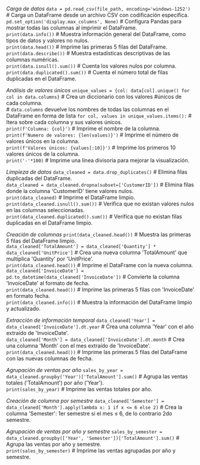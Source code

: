  _Carga de datos_
`data = pd.read_csv(file_path, encoding='windows-1252')`       # Carga un DataFrame desde un archivo CSV con codificación específica.  
`pd.set_option('display.max_columns', None)`                   # Configura Pandas para mostrar todas las columnas al imprimir el DataFrame.  
`print(data.info())`                                           # Muestra información general del DataFrame, como tipos de datos y valores no nulos.  
`print(data.head())`                                           # Imprime las primeras 5 filas del DataFrame.  
`print(data.describe())`                                       # Muestra estadísticas descriptivas de las columnas numéricas.  
`print(data.isnull().sum())`                                   # Cuenta los valores nulos por columna.  
`print(data.duplicated().sum())`                               # Cuenta el número total de filas duplicadas en el DataFrame.  

 _Análisis de valores únicos_
`unique_values = {col: data[col].unique() for col in data.columns}` # Crea un diccionario con los valores #únicos de cada columna.  
                                                                    # `data.columns` devuelve los nombres de todas las columnas en el DataFrame en forma de lista
`for col, values in unique_values.items():`                         # Itera sobre cada columna y sus valores únicos.  
    `print(f'Columna: {col}')`                                # Imprime el nombre de la columna.  
    `print(f'Numero de valores: {len(values)}')`              # Imprime el número de valores únicos en la columna.  
    `print(f'Valores únicos: {values[:10]}')`                 # Imprime los primeros 10 valores únicos de la columna.  
    `print('-'*100)`                                          # Imprime una línea divisoria para mejorar la visualización.  

 _Limpieza de datos_
`data_cleaned = data.drop_duplicates()`                            # Elimina filas duplicadas del DataFrame.  
`data_cleaned = data_cleaned.dropna(subset=['CustomerID'])`        # Elimina filas donde la columna 'CustomerID' tiene valores nulos.  
`print(data_cleaned)`                                              # Imprime el DataFrame limpio.  
`print(data_cleaned.isnull().sum())`                               # Verifica que no existan valores nulos en las columnas seleccionadas.  
`print(data_cleaned.duplicated().sum())`                           # Verifica que no existan filas duplicadas en el DataFrame limpio.  

 _Creación de columnas_
`print(data_cleaned.head())`                                                   # Muestra las primeras 5 filas del DataFrame limpio.  
`data_cleaned['TotalAmount'] = data_cleaned['Quantity'] * data_cleaned['UnitPrice']`  # Crea una nueva columna 'TotalAmount' que multiplica 'Quantity' por 'UnitPrice'.  
`print(data_cleaned.head())`                                                   # Imprime el DataFrame con la nueva columna.  
`data_cleaned['InvoiceDate'] = pd.to_datetime(data_cleaned['InvoiceDate'])`    # Convierte la columna 'InvoiceDate' al formato de fecha.  
`print(data_cleaned.head())`                                                   # Imprime las primeras 5 filas con 'InvoiceDate' en formato fecha.  
`print(data_cleaned.info())`                                                   # Muestra la información del DataFrame limpio y actualizado.  

 _Extracción de información temporal_
`data_cleaned['Year'] = data_cleaned['InvoiceDate'].dt.year`     # Crea una columna 'Year' con el año extraído de 'InvoiceDate'.  
`data_cleaned['Month'] = data_cleaned['InvoiceDate'].dt.month`   # Crea una columna 'Month' con el mes extraído de 'InvoiceDate'.  
`print(data_cleaned.head())`                                     # Imprime las primeras 5 filas del DataFrame con las nuevas columnas de fecha.  

 _Agrupación de ventas por año_
`sales_by_year = data_cleaned.groupby('Year')['TotalAmount'].sum()`  # Agrupa las ventas totales ('TotalAmount') por año ('Year').  
`print(sales_by_year)`                                              # Imprime las ventas totales por año.  

 _Creación de columna por semestre_
`data_cleaned['Semester'] = data_cleaned['Month'].apply(lambda x: 1 if x <= 6 else 2)`  # Crea la columna 'Semester': 1er semestre si el mes ≤ 6, de lo contrario 2do semestre.  

 _Agrupación de ventas por año y semestre_
`sales_by_semester = data_cleaned.groupby(['Year', 'Semester'])['TotalAmount'].sum()`  # Agrupa las ventas por año y semestre.  
`print(sales_by_semester)`                                                             # Imprime las ventas agrupadas por año y semestre.  
